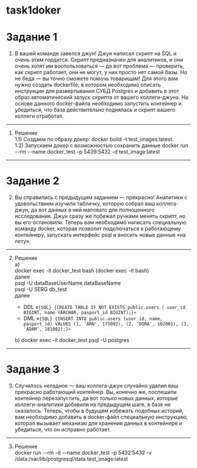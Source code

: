 # task1doker

# Задание 1 
1) В вашей команде завелся джун! Джун написал скрипт на SQL и очень этим гордится. Скрипт предназначен для аналитиков, и они очень хотят им воспользоваться — да вот проблема — проверить, как скрипт работает, они не могут, у них просто нет самой базы. Но не беда — вы точно сможете помочь товарищам! Для этого вам нужно создать dockerfile, в котором необходимо описать инструкции для развертывания СУБД Postgres и добавить в этот образ автоматический запуск скрипта от вашего коллеги-джуна. На основе данного docker-файла необходимо запустить контейнер и убедиться, что база действительно поднялась и скрипт вашего коллеги отработал.
-----------------
1) Решение  
 1.1) Создаем по образу докер:
   docker build -t test_images:latest.    
 1.2) Запускаем докер  c возможностью сохранить данные
   docker run --rm --name docker_test  –p 5439:5432  -d test_image:latest    
-----------------
# Задание 2 
2) Вы справились с предыдущим заданием — прекрасно! Аналитики с удовольствием изучили табличку, которую собрал ваш коллега-джун, да вот данных в ней маловато для полноценного исследования. Джун сразу же побежал ручками менять скрипт, но вы его остановили. Теперь вам необходимо написать специальную команду docker, которая позволит подключаться к работающему контейнеру, запускать интерфейс psql и вносить новые данные «на лету».
-----------------
2) Решение  
   a)  
   docker exec -it docker_test bash (docker exec -it <container-name> bash)  
   далее   
   psql -U dataBaseUserName dataBaseName  
   psql -U SERG db_test  
   далее  
   - DDL
   «`{SQL} {CREATE TABLE IF NOT EXISTS public.users (
    user_id BIGINT,
    name VARCHAR,
    pasport_id BIGINT);}«`
   - DML
   «`{SQL} {INSERT INTO public.users (user_id, name, pasport_id) VALUES
    (1, 'ARN', 175002),
    (2, 'DORA', 182001),
    (3, 'ADAM', 181002);}«`
   
   b)
     docker exec -it docker_test psql -U postgres
-----------------
# Задание 3 
3) Случилось неладное — ваш коллега-джун случайно удалил ваш прекрасно работающий контейнер. Вы, конечно же, поспешили контейнер перезапустить, да вот только новых данных, которые коллеги-аналитики добавили на предыдущем шаге, в базе не оказалось. Теперь, чтобы в будущем избежать подобных историй,  вам необходимо добавить в docker-файл специальную инструкцию, которая вызывает механизм для хранения данных в контейнере и убедиться, что он исправно работает.
-----------------
3) Решение  
docker run --rm -d --name docker_test -p 5432:5432 -v /data:/var/lib/postgresql/data test_image:latest
